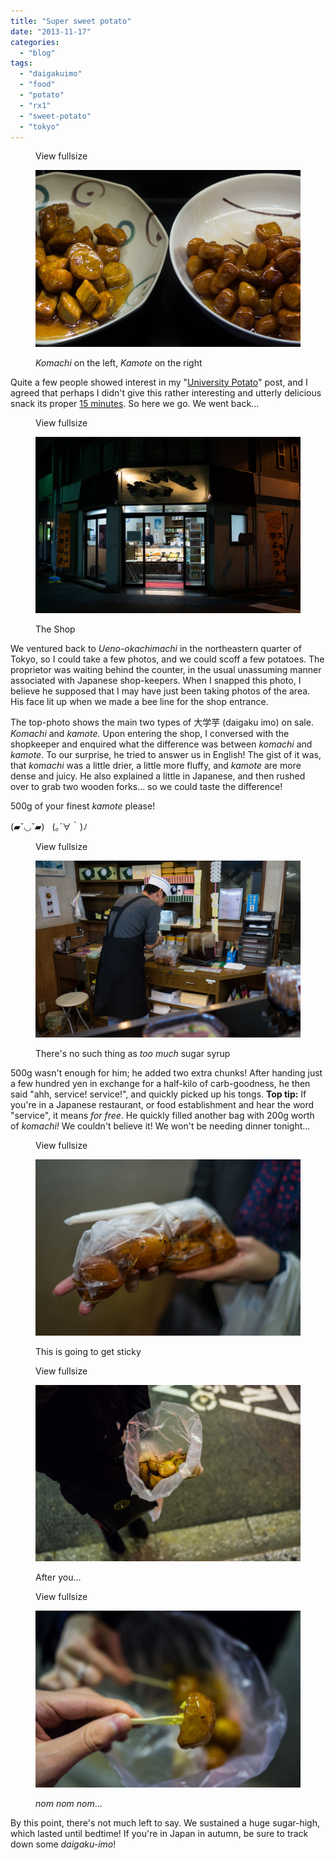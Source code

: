 ```yaml
---
title: "Super sweet potato"
date: "2013-11-17"
categories: 
  - "blog"
tags: 
  - "daigakuimo"
  - "food"
  - "potato"
  - "rx1"
  - "sweet-potato"
  - "tokyo"
---
```


<figure>

View fullsize

![Komachi on the left, Kamote on the right](/assets/images/a924d-20131109-_dsc1551.jpg)

<figcaption>



_Komachi_ on the left, _Kamote_ on the right





</figcaption>



</figure>

Quite a few people showed interest in my "[University Potato](http://www.martinirwinphotography.com/myblog/2013/11/5/university-potato-daigaku-imo-)" post, and I agreed that perhaps I didn't give this rather interesting and utterly delicious snack its proper [15 minutes](http://en.wikipedia.org/wiki/15_minutes_of_fame). So here we go. We went back... 

<figure>

View fullsize

![The Shop](/assets/images/d354b-20131109-_dsc1550.jpg)

<figcaption>



The Shop





</figcaption>



</figure>

We ventured back to _Ueno-okachimachi_ in the northeastern quarter of Tokyo, so I could take a few photos, and we could scoff a few potatoes. The proprietor was waiting behind the counter, in the usual unassuming manner associated with Japanese shop-keepers. When I snapped this photo, I believe he supposed that I may have just been taking photos of the area. His face lit up when we made a bee line for the shop entrance.

The top-photo shows the main two types of 大学芋 (daigaku imo) on sale. _Komachi_ and _kamote._ Upon entering the shop, I conversed with the shopkeeper and enquired what the difference was between _komachi_ and _kamote_. To our surprise, he tried to answer us in English! The gist of it was, that _komachi_ was a little drier, a little more fluffy, and _kamote_ are more dense and juicy. He also explained a little in Japanese, and then rushed over to grab two wooden forks... so we could taste the difference!

500g of your finest _kamote_ please! 

(▰˘◡˘▰)   (｡´∀｀)ﾉ

<figure>

View fullsize

![There's no such thing as too much sugar syrup](/assets/images/49f07-20131109-_dsc1552.jpg)

<figcaption>



There's no such thing as _too much_ sugar syrup





</figcaption>



</figure>

500g wasn't enough for him; he added two extra chunks! After handing just a few hundred yen in exchange for a half-kilo of carb-goodness, he then said "ahh, service! service!", and quickly picked up his tongs. **Top tip:** If you're in a Japanese restaurant, or food establishment and hear the word "service", it means _for_ _free_. He quickly filled another bag with 200g worth of _komachi!_ We couldn't believe it! We won't be needing dinner tonight...

<figure>

View fullsize

![This is going to get sticky](/assets/images/11e91-20131109-_dsc1555.jpg)

<figcaption>



This is going to get sticky





</figcaption>



</figure>

<figure>

View fullsize

![After you...](/assets/images/a66c9-20131109-_dsc1557.jpg)

<figcaption>



After you...





</figcaption>



</figure>

<figure>

View fullsize

![nom nom nom...](/assets/images/9c182-20131109-_dsc1561.jpg)

<figcaption>



_nom nom nom_...





</figcaption>



</figure>

By this point, there's not much left to say. We sustained a huge sugar-high, which lasted until bedtime! If you're in Japan in autumn, be sure to track down some _daigaku-imo_!
